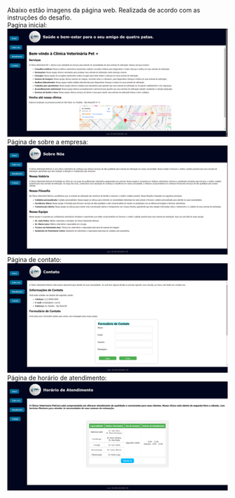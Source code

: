 Abaixo estão imagens da página web. Realizada de acordo com as instruções do desafio. </br>
Pagina inicial:
<img src="assets/prints pagina/Home.png" alt="Página inicial">
Página de sobre a empresa:
<img src="assets/prints pagina/about.png" alt="Página de sobre a empresa">
Página de contato:
<img src="assets/prints pagina/contact.png" alt="Página de contato">
Página de horário de atendimento:
<img src="assets/prints pagina/operation.png" alt="Página de horário de atendimento">
